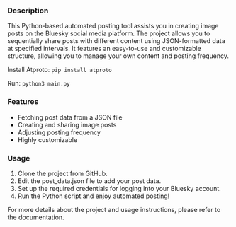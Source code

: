 ### Description
This Python-based automated posting tool assists you in creating image posts on the Bluesky social media platform. The project allows you to sequentially share posts with different content using JSON-formatted data at specified intervals. It features an easy-to-use and customizable structure, allowing you to manage your own content and posting frequency.

Install Atproto:
```pip install atproto```

Run:
```python3 main.py```


### Features
+ Fetching post data from a JSON file
+ Creating and sharing image posts
+ Adjusting posting frequency
+ Highly customizable


### Usage
1. Clone the project from GitHub.
1. Edit the post_data.json file to add your post data.
1. Set up the required credentials for logging into your Bluesky account.
1. Run the Python script and enjoy automated posting!

For more details about the project and usage instructions, please refer to the documentation.
